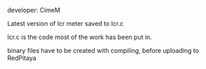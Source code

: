 developer: CimeM

Latest version of lcr meter saved to lcr.c

lcr.c is the code most of the work has been put in.

binary files have to be created with compiling, before uploading to RedPitaya